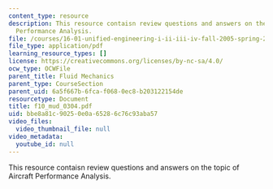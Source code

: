 ```yaml
---
content_type: resource
description: This resource contaisn review questions and answers on the topic of Aircraft
  Performance Analysis.
file: /courses/16-01-unified-engineering-i-ii-iii-iv-fall-2005-spring-2006/bbe8a81c90250e0a65286c76c93aba57_f10_mud_0304.pdf
file_type: application/pdf
learning_resource_types: []
license: https://creativecommons.org/licenses/by-nc-sa/4.0/
ocw_type: OCWFile
parent_title: Fluid Mechanics
parent_type: CourseSection
parent_uid: 6a5f667b-6fca-f068-0ec8-b203122154de
resourcetype: Document
title: f10_mud_0304.pdf
uid: bbe8a81c-9025-0e0a-6528-6c76c93aba57
video_files:
  video_thumbnail_file: null
video_metadata:
  youtube_id: null
---
```

This resource contaisn review questions and answers on the topic of Aircraft Performance Analysis.